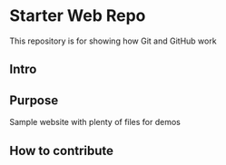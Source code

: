 # Starter Web Repo

This repository is for showing how Git and GitHub work
## Intro
## Purpose

Sample website with plenty of files for demos


## How to contribute
